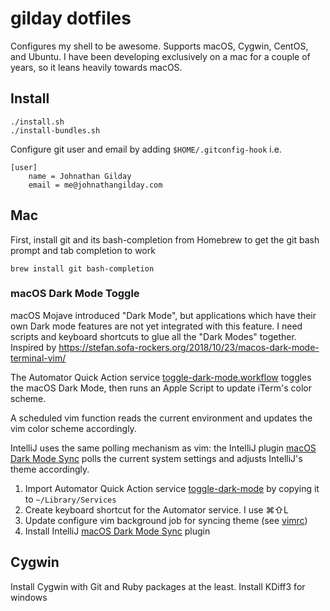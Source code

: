 # gilday dotfiles

Configures my shell to be awesome. Supports macOS, Cygwin, CentOS, and Ubuntu. I
have been developing exclusively on a mac for a couple of years, so it leans
heavily towards macOS.

## Install

    ./install.sh
    ./install-bundles.sh

Configure git user and email by adding `$HOME/.gitconfig-hook` i.e.

    [user]
        name = Johnathan Gilday
        email = me@johnathangilday.com

## Mac

First, install git and its bash-completion from Homebrew to get the git bash
prompt and tab completion to work

    brew install git bash-completion

### macOS Dark Mode Toggle

macOS Mojave introduced "Dark Mode", but applications which have their own Dark
mode features are not yet integrated with this feature. I need scripts and
keyboard shortcuts to glue all the "Dark Modes" together. Inspired by
https://stefan.sofa-rockers.org/2018/10/23/macos-dark-mode-terminal-vim/

The Automator Quick Action service
[toggle-dark-mode.workflow](./macos/toggle-dark-mode.workflow) toggles the macOS
Dark Mode, then runs an Apple Script to update iTerm's color scheme.

A scheduled vim function reads the current environment and updates the vim color
scheme accordingly.

IntelliJ uses the same polling mechanism as vim: the IntelliJ plugin [macOS Dark
Mode Sync](https://plugins.jetbrains.com/plugin/12515-macos-dark-mode-sync)
polls the current system settings and adjusts IntelliJ's theme accordingly.

1. Import Automator Quick Action service
   [toggle-dark-mode](./macos/toggle-dark-mode) by copying it to
   `~/Library/Services`
1. Create keyboard shortcut for the Automator service. I use ⌘⇧L
1. Update configure vim background job for syncing theme (see [vimrc](./vimrc))
1. Install IntelliJ [macOS Dark Mode
   Sync](https://plugins.jetbrains.com/plugin/12515-macos-dark-mode-sync) plugin

## Cygwin

Install Cygwin with Git and Ruby packages at the least. Install KDiff3 for
windows
